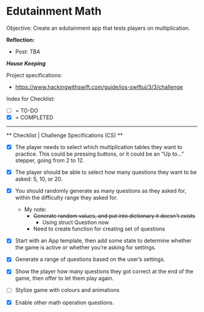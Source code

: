 #  Edutainment Math

Objective: Create an edutainment app that tests players on multiplication.

**Reflection:**
- Post: *TBA*

***House Keeping***

Project specifications:
- https://www.hackingwithswift.com/guide/ios-swiftui/3/3/challenge

Index for Checklist:
- [ ] = TO-DO
- [x] = COMPLETED
___

** Checklist | Challenge Specifications (CS) **

- [x]  The player needs to select which multiplication tables they want to practice. This could be pressing buttons, or it could be an “Up to…” stepper, going from 2 to 12.

- [x] The player should be able to select how many questions they want to be asked: 5, 10, or 20.

- [x] You should randomly generate as many questions as they asked for, within the difficulty range they asked for.
    - My note:
        - ~~Generate random values, and put into dictionary it doesn't exists~~
            - Using struct Question now
        - Need to create function for creating set of questions

- [x] Start with an App template, then add some state to determine whether the game is active or whether you’re asking for settings.

- [x] Generate a range of questions based on the user’s settings.

- [x] Show the player how many questions they got correct at the end of the game, then offer to let them play again.


- [ ] Stylize game with colours and animations
- [x] Enable other math operation questions.
